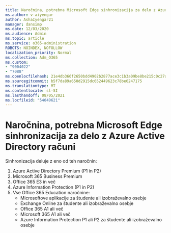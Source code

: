 ```yaml
---
title: Naročnina, potrebna Microsoft Edge sinhronizacija za delo z Azure Active Directory računi
ms.author: v-aiyengar
author: AshaIyengar21
manager: dansimp
ms.date: 12/03/2020
ms.audience: Admin
ms.topic: article
ms.service: o365-administration
ROBOTS: NOINDEX, NOFOLLOW
localization_priority: Normal
ms.collection: Adm_O365
ms.custom:
- "9004022"
- "7088"
ms.openlocfilehash: 21e4db366f2650bdd4902b2877ace3c1b3a09be8be215c0c27a4faaf4deef8d4
ms.sourcegitcommit: b5f7da89a650d2915dc652449623c78be6247175
ms.translationtype: MT
ms.contentlocale: sl-SI
ms.lasthandoff: 08/05/2021
ms.locfileid: "54049621"
---
```

# <a name="subscription-needed-for-microsoft-edge-sync-to-work-with-azure-active-directory-accounts"></a>Naročnina, potrebna Microsoft Edge sinhronizacija za delo z Azure Active Directory računi

Sinhronizacija deluje z eno od teh naročnin:

1. Azure Active Directory Premium (P1 in P2)
1. Microsoft 365 Business Premium
1. Office 365 E3 in več
1. Azure Information Protection (P1 in P2)
1. Vse Office 365 Education naročnine:
    - Microsoftove aplikacije za študente ali izobraževalno osebje
    - Exchange Online za študente ali izobraževalno osebje
    - Office 365 A1 ali več
    - Microsoft 365 A1 ali več
    - Azure Information Protection P1 ali P2 za študente ali izobraževalno osebje
